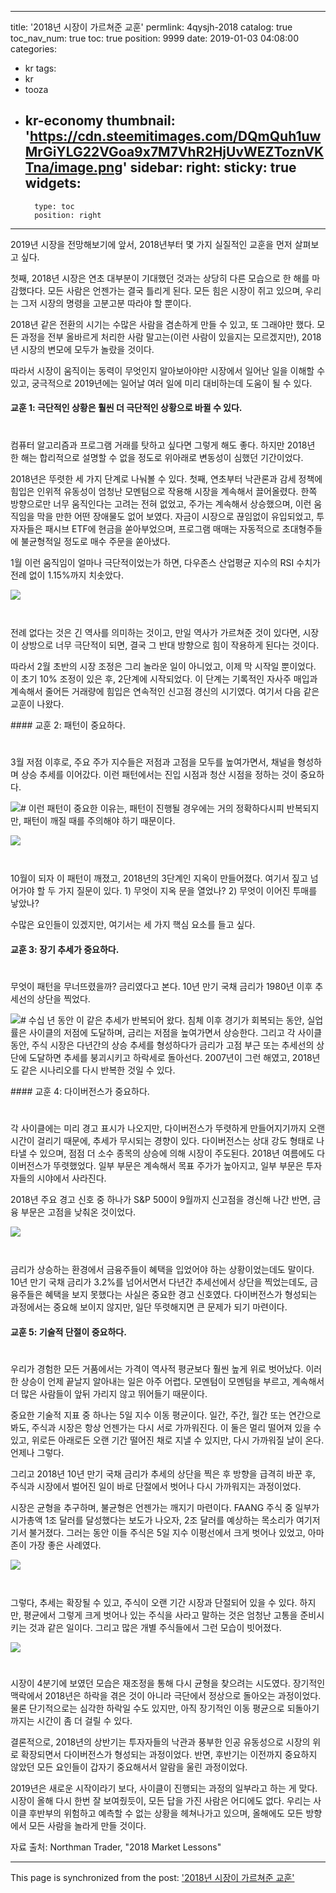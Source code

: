 
---
title: '2018년 시장이 가르쳐준 교훈'
permlink: 4qysjh-2018
catalog: true
toc_nav_num: true
toc: true
position: 9999
date: 2019-01-03 04:08:00
categories:
- kr
tags:
- kr
- tooza
- kr-economy
thumbnail: 'https://cdn.steemitimages.com/DQmQuh1uwMrGiYLG22VGoa9x7M7VhR2HjUvWEZToznVKTna/image.png'
sidebar:
    right:
        sticky: true
widgets:
    -
        type: toc
        position: right
---


2019년 시장을 전망해보기에 앞서, 2018년부터 몇 가지 실질적인 교훈을 먼저 살펴보고 싶다. 

첫째, 2018년 시장은 연초 대부분이 기대했던 것과는 상당히 다른 모습으로 한 해를 마감했다다. 모든 사람은 언젠가는 결국 틀리게 된다. 모든 힘은 시장이 쥐고 있으며, 우리는 그저 시장의 명령을 고분고분 따라야 할 뿐이다.

2018년 같은 전환의 시기는 수많은 사람을 겸손하게 만들 수 있고, 또 그래야만 했다. 모든 과정을 전부 올바르게 처리한 사람 말고는(이런 사람이 있을지는 모르겠지만), 2018년 시장의 변모에 모두가 놀랐을 것이다. 

따라서 시장이 움직이는 동력이 무엇인지 알아보아야만 시장에서 일어난 일을 이해할 수 있고, 궁극적으로 2019년에는 일어날 여러 일에 미리 대비하는데 도움이 될 수 있다. 

#### 교훈 1: 극단적인 상황은 훨씬 더 극단적인 상황으로 바뀔 수 있다.
#
컴퓨터 알고리즘과 프로그램 거래를 탓하고 싶다면 그렇게 해도 좋다. 하지만 2018년 한 해는 합리적으로 설명할 수 없을 정도로 위아래로 변동성이 심했던 기간이었다. 

​2018년은 뚜렷한 세 가지 단계로 나눠볼 수 있다. 첫째, 연초부터 낙관론과 감세 정책에 힘입은 인위적 유동성이 엄청난 모멘텀으로 작용해 시장을 계속해서 끌어올렸다. 한쪽 방향으로만 너무 움직인다는 고려는 전혀 없었고, 주가는 계속해서 상승했으며, 이런 움직임을 막을 만한 어떤 장애물도 없어 보였다. 자금이 시장으로 끊임없이 유입되었고, 투자자들은 패시브 ETF에 현금을 쏟아부었으며, 프로그램 매매는 자동적으로 초대형주들에 불균형적일 정도로 매수 주문을 쏟아냈다. 

1월 이런 움직임이 얼마나 극단적이었는가 하면, 다우존스 산업평균 지수의 RSI 수치가 전례 없이 1.15%까지 치솟았다. 

​![](https://cdn.steemitimages.com/DQmQuh1uwMrGiYLG22VGoa9x7M7VhR2HjUvWEZToznVKTna/image.png)
#
전례 없다는 것은 긴 역사를 의미하는 것이고, 만일 역사가 가르쳐준 것이 있다면, 시장이 상방으로 너무 극단적이 되면, 결국 그 반대 방향으로 힘이 작용하게 된다는 것이다. 

따라서 2월 초반의 시장 조정은 그리 놀라운 일이 아니었고, 이제 막 시작일 뿐이었다. 이 초기 10% 조정이 있은 후, 2단계에 시작되었다. 이 단계는 기록적인 자사주 매입과 계속해서 줄어든 거래량에 힘입은 연속적인 신고점 경신의 시기였다. 여기서 다음 같은 교훈이 나왔다. 

​#### 교훈 2: 패턴이 중요하다.
#
​3월 저점 이후로, 주요 주가 지수들은 저점과 고점을 모두를 높여가면서, 채널을 형성하며 상승 추세를 이어갔다. 이런 패턴에서는 진입 시점과 청산 시점을 정하는 것이 중요하다.

![](https://cdn.steemitimages.com/DQmbSHzS3Ta4CnA1e5eRJ6bPWnLsTGohzUyGc2rzg8DqWc8/image.png)
​#
이런 패턴이 중요한 이유는, 패턴이 진행될 경우에는 거의 정확하다시피 반복되지만, 패턴이 깨질 때를 주의해야 하기 때문이다. 

​![](https://cdn.steemitimages.com/DQmb9A2F4MybSjT6PQczvZCTpvkNN7svXHpmfDRS8n1SX5j/image.png)
#
10월이 되자 이 패턴이 깨졌고, 2018년의 3단계인 지옥이 만들어졌다. 여기서 짚고 넘어가야 할 두 가지 질문이 있다. 1) 무엇이 지옥 문을 열었나? 2) 무엇이 이어진 투매를 낳았나?

​수많은 요인들이 있겠지만, 여기서는 세 가지 핵심 요소를 들고 싶다.
​
#### 교훈 3: 장기 추세가 중요하다.
#
무엇이 패턴을 무너뜨렸을까? 금리였다고 본다. 10년 만기 국채 금리가 1980년 이후 추세선의 상단을 찍었다. 

![](https://cdn.steemitimages.com/DQmXifUULpsf8CFJKAXzTPzYKMiCW3cmD4tMi1u3qMR5sL6/image.png)
​#
수십 년 동안 이 같은 추세가 반복되어 왔다. 침체 이후 경기가 회복되는 동안, 실업률은 사이클의 저점에 도달하며, 금리는 저점을 높여가면서 상승한다. 그리고 각 사이클 동안, 주식 시장은 다년간의 상승 추세를 형성하다가 금리가 고점 부근 또는 추세선의 상단에 도달하면 추세를 붕괴시키고 하락세로 돌아선다. 2007년이 그런 해였고, 2018년도 같은 시나리오를 다시 반복한 것일 수 있다. 

​#### 교훈 4: 다이버전스가 중요하다.
#
각 사이클에는 미리 경고 표시가 나오지만, 다이버전스가 뚜렷하게 만들어지기까지 오랜 시간이 걸리기 때문에, 추세가 무시되는 경향이 있다. 다이버전스는 상대 강도 형태로 나타낼 수 있으며, 점점 더 소수 종목의 상승에 의해 시장이 주도된다. 2018년 여름에도 다이버전스가 뚜렷했었다. 일부 부문은 계속해서 목표 주가가 높아지고, 일부 부문은 투자자들의 시야에서 사라진다. 

2018년 주요 경고 신호 중 하나가 S&P 500이 9월까지 신고점을 경신해 나간 반면, 금융 부문은 고점을 낮춰온 것이었다. 

​![](https://cdn.steemitimages.com/DQmUoRnPUDbBvkdxwDmLF4HehwDh9KFT4tUtq38xK9ErvMr/image.png)
#
금리가 상승하는 환경에서 금융주들이 혜택을 입었어야 하는 상황이었는데도 말이다. 10년 만기 국채 금리가 3.2%를 넘어서면서 다년간 추세선에서 상단을 찍었는데도, 금융주들은 혜택을 보지 못했다는 사실은 중요한 경고 신호였다. 다이버전스가 형성되는 과정에서는 중요해 보이지 않지만, 일단 뚜렷해지면 큰 문제가 되기 마련이다.

#### 교훈 5: 기술적 단절이 중요하다.
#
우리가 경험한 모든 거품에서는 가격이 역사적 평균보다 훨씬 높게 위로 벗어났다. 이러한 상승이 언제 끝날지 알아내는 일은 아주 어렵다. 모멘텀이 모멘텀을 부르고, 계속해서 더 많은 사람들이 앞뒤 가리지 않고 뛰어들기 때문이다. 

중요한 기술적 지표 중 하나는 5일 지수 이동 평균이다. 일간, 주간, 월간 또는 연간으로 봐도, 주식과 시장은 항상 언젠가는 다시 서로 가까워진다. 이 둘은 멀리 떨어져 있을 수 있고, 위로든 아래로든 오랜 기간 떨어진 채로 지낼 수 있지만, 다시 가까워질 날이 온다. 언제나 그렇다. 

그리고 2018년 10년 만기 국채 금리가 추세의 상단을 찍은 후 방향을 급격히 바꾼 후, 주식과 시장에서 벌어진 일이 바로 단절에서 벗어나 다시 가까워지는 과정이었다. 

​시장은 균형을 추구하며, 불균형은 언젠가는 깨지기 마련이다. FAANG 주식 중 일부가 시가총액 1조 달러를 달성했다는 보도가 나오자, 2조 달러를 예상하는 목소리가 여기저기서 불거졌다. 그러는 동안 이들 주식은 5일 지수 이평선에서 크게 벗어나 있었고, 아마존이 가장 좋은 사례였다. 

​![](https://cdn.steemitimages.com/DQmar4cGLSbE7ReXwif8KzbHAUrt3hRaDq6AZ7zjK1cUmz6/image.png)
#
그렇다, 추세는 확장될 수 있고, 주식이 오랜 기간 시장과 단절되어 있을 수 있다. 하지만, 평균에서 그렇게 크게 벗어나 있는 주식을 사라고 말하는 것은 엄청난 고통을 준비시키는 것과 같은 일이다. 그리고 많은 개별 주식들에서 그런 모습이 빗어졌다.

![](https://cdn.steemitimages.com/DQmTywMc6hqaKBKjrR38z2ExoNtGFRpRTbL8LAepM7x3FK4/image.png)
#
시장이 4분기에 보였던 모습은 재조정을 통해 다시 균형을 찾으려는 시도였다. 장기적인 맥락에서 2018년은 하락을 겪은 것이 아니라 극단에서 정상으로 돌아오는 과정이었다. 물론 단기적으로는 심각한 하락일 수도 있지만, 아직 장기적인 이동 평균으로 되돌아기까지는 시간이 좀 더 걸릴 수 있다. 

결론적으로, 2018년의 상반기는 투자자들의 낙관과 풍부한 인공 유동성으로 시장의 위로 확장되면서 다이버전스가 형성되는 과정이었다. 반면, 후반기는 이전까지 중요하지 않았던 모든 요인들이 갑자기 중요해서서 알람을 울린 과정이었다.

2019년은 새로운 시작이라기 보다, 사이클이 진행되는 과정의 일부라고 하는 게 맞다. 시장이 올해 다시 한번 잘 보여줬듯이, 모든 답을 가진 사람은 어디에도 없다. 우리는 사이클 후반부의 위험하고 예측할 수 없는 상황을 헤쳐나가고 있으며, 올해에도 모든 방향에서 모든 사람을 놀라게 만들 것이다. ​

자료 출처: Northman Trader, "2018 Market Lessons"

- - -

This page is synchronized from the post: ['2018년 시장이 가르쳐준 교훈'](https://steemit.com/@pius.pius/4qysjh-2018)
